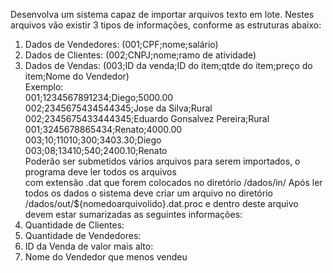 Desenvolva um sistema capaz de importar arquivos texto em lote. Nestes arquivos vão existir 3 tipos de 
informações, conforme as estruturas abaixo: 
1. Dados de Vendedores: (001;CPF;nome;salário)
2. Dados de Clientes: (002;CNPJ;nome;ramo de atividade)
3. Dados de Vendas: (003;ID da venda;ID do item;qtde do item;preço do item;Nome do Vendedor)\
Exemplo: \
001;1234567891234;Diego;5000.00\
002;2345675434544345;Jose da Silva;Rural\
002;2345675433444345;Eduardo Gonsalvez Pereira;Rural\
001;3245678865434;Renato;4000.00\
003;10;11010;300;3403.30;Diego\
003;08;13410;540;2400.10;Renato\
Poderão ser submetidos vários arquivos para serem importados, o programa deve ler todos os arquivos \
com extensão .dat que forem colocados no diretório /dados/in/
Após ler todos os dados o sistema deve criar um arquivo no diretório 
/dados/out/${nomedoarquivolido}.dat.proc e dentro deste arquivo devem estar sumarizadas as seguintes 
informações: 
1. Quantidade de Clientes: 
2. Quantidade de Vendedores: 
3. ID da Venda de valor mais alto:
4. Nome do Vendedor que menos vendeu
